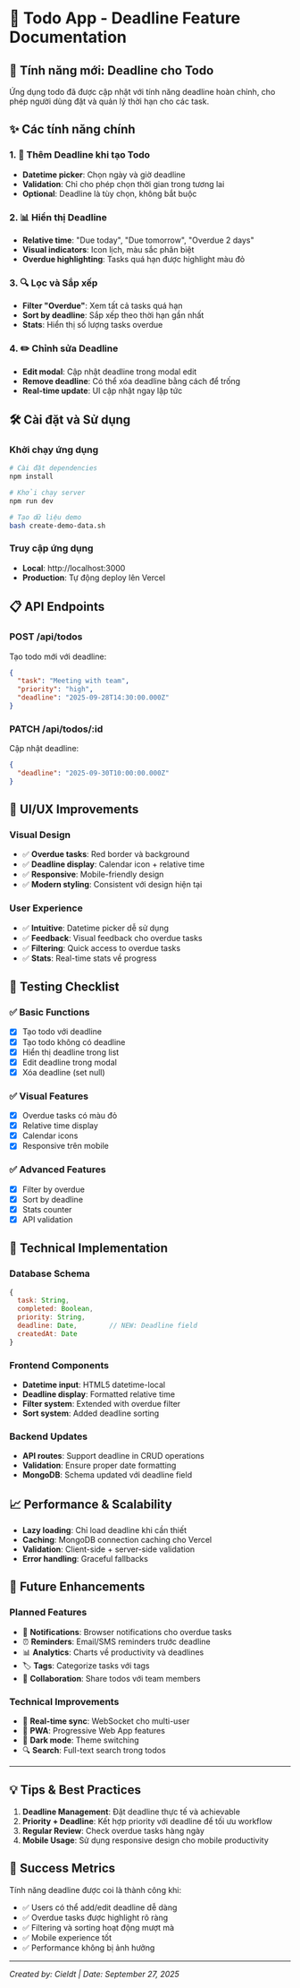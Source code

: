 # 📅 Todo App - Deadline Feature Documentation

## 🌟 Tính năng mới: Deadline cho Todo

Ứng dụng todo đã được cập nhật với tính năng deadline hoàn chỉnh, cho phép người dùng đặt và quản lý thời hạn cho các task.

## ✨ Các tính năng chính

### 1. 📝 Thêm Deadline khi tạo Todo
- **Datetime picker**: Chọn ngày và giờ deadline
- **Validation**: Chỉ cho phép chọn thời gian trong tương lai
- **Optional**: Deadline là tùy chọn, không bắt buộc

### 2. 📊 Hiển thị Deadline
- **Relative time**: "Due today", "Due tomorrow", "Overdue 2 days"
- **Visual indicators**: Icon lịch, màu sắc phân biệt
- **Overdue highlighting**: Tasks quá hạn được highlight màu đỏ

### 3. 🔍 Lọc và Sắp xếp
- **Filter "Overdue"**: Xem tất cả tasks quá hạn
- **Sort by deadline**: Sắp xếp theo thời hạn gần nhất
- **Stats**: Hiển thị số lượng tasks overdue

### 4. ✏️ Chỉnh sửa Deadline  
- **Edit modal**: Cập nhật deadline trong modal edit
- **Remove deadline**: Có thể xóa deadline bằng cách để trống
- **Real-time update**: UI cập nhật ngay lập tức

## 🛠️ Cài đặt và Sử dụng

### Khởi chạy ứng dụng
```bash
# Cài đặt dependencies
npm install

# Khởi chạy server
npm run dev

# Tạo dữ liệu demo
bash create-demo-data.sh
```

### Truy cập ứng dụng
- **Local**: http://localhost:3000
- **Production**: Tự động deploy lên Vercel

## 📋 API Endpoints

### POST /api/todos
Tạo todo mới với deadline:
```json
{
  "task": "Meeting with team", 
  "priority": "high",
  "deadline": "2025-09-28T14:30:00.000Z"
}
```

### PATCH /api/todos/:id
Cập nhật deadline:
```json
{
  "deadline": "2025-09-30T10:00:00.000Z"
}
```

## 🎨 UI/UX Improvements

### Visual Design
- ✅ **Overdue tasks**: Red border và background
- ✅ **Deadline display**: Calendar icon + relative time
- ✅ **Responsive**: Mobile-friendly design
- ✅ **Modern styling**: Consistent với design hiện tại

### User Experience  
- ✅ **Intuitive**: Datetime picker dễ sử dụng
- ✅ **Feedback**: Visual feedback cho overdue tasks
- ✅ **Filtering**: Quick access to overdue tasks
- ✅ **Stats**: Real-time stats về progress

## 📱 Testing Checklist

### ✅ Basic Functions
- [x] Tạo todo với deadline
- [x] Tạo todo không có deadline  
- [x] Hiển thị deadline trong list
- [x] Edit deadline trong modal
- [x] Xóa deadline (set null)

### ✅ Visual Features
- [x] Overdue tasks có màu đỏ
- [x] Relative time display
- [x] Calendar icons
- [x] Responsive trên mobile

### ✅ Advanced Features  
- [x] Filter by overdue
- [x] Sort by deadline
- [x] Stats counter
- [x] API validation

## 🚀 Technical Implementation

### Database Schema
```javascript
{
  task: String,
  completed: Boolean,
  priority: String,
  deadline: Date,        // NEW: Deadline field
  createdAt: Date
}
```

### Frontend Components
- **Datetime input**: HTML5 datetime-local
- **Deadline display**: Formatted relative time
- **Filter system**: Extended with overdue filter  
- **Sort system**: Added deadline sorting

### Backend Updates
- **API routes**: Support deadline in CRUD operations
- **Validation**: Ensure proper date formatting
- **MongoDB**: Schema updated với deadline field

## 📈 Performance & Scalability

- **Lazy loading**: Chỉ load deadline khi cần thiết
- **Caching**: MongoDB connection caching cho Vercel
- **Validation**: Client-side + server-side validation
- **Error handling**: Graceful fallbacks

## 🔮 Future Enhancements

### Planned Features
- 🔔 **Notifications**: Browser notifications cho overdue tasks
- ⏰ **Reminders**: Email/SMS reminders trước deadline
- 📊 **Analytics**: Charts về productivity và deadlines
- 🏷️ **Tags**: Categorize tasks với tags
- 👥 **Collaboration**: Share todos với team members

### Technical Improvements
- 🔄 **Real-time sync**: WebSocket cho multi-user
- 📱 **PWA**: Progressive Web App features
- 🌙 **Dark mode**: Theme switching
- 🔍 **Search**: Full-text search trong todos

---

## 💡 Tips & Best Practices

1. **Deadline Management**: Đặt deadline thực tế và achievable
2. **Priority + Deadline**: Kết hợp priority với deadline để tối ưu workflow
3. **Regular Review**: Check overdue tasks hàng ngày
4. **Mobile Usage**: Sử dụng responsive design cho mobile productivity

## 🎯 Success Metrics

Tính năng deadline được coi là thành công khi:
- ✅ Users có thể add/edit deadline dễ dàng
- ✅ Overdue tasks được highlight rõ ràng
- ✅ Filtering và sorting hoạt động mượt mà
- ✅ Mobile experience tốt
- ✅ Performance không bị ảnh hưởng

---
*Created by: Cieldt | Date: September 27, 2025*
